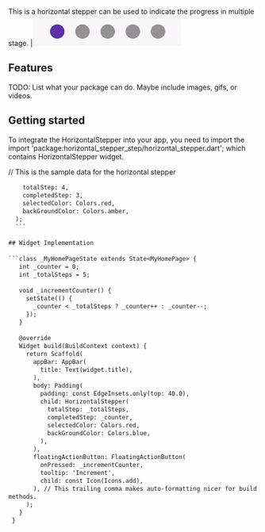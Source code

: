 <!--
This README describes the package. If you publish this package to pub.dev,
this README's contents appear on the landing page for your package.

For information about how to write a good package README, see the guide for
[writing package pages](https://dart.dev/guides/libraries/writing-package-pages).

For general information about developing packages, see the Dart guide for
[creating packages](https://dart.dev/guides/libraries/create-library-packages)
and the Flutter guide for
[developing packages and plugins](https://flutter.dev/developing-packages).
-->

This is a horizontal stepper can be used to indicate the progress in multiple stage.
|![Blink](https://github.com/imujtaba8488/showcase/blob/master/im_stepper/dot_stepper/effects/blink.gif)


## Features

TODO: List what your package can do. Maybe include images, gifs, or videos.

## Getting started

To integrate the HorizontalStepper into your app, you need to import the import 'package:horizontal_stepper_step/horizontal_stepper.dart';
 which contains HorizontalStepper widget.

// This is the sample data for the horizontal stepper

  ``` HorizontalStepper(
      totalStep: 4,
      completedStep: 3,
      selectedColor: Colors.red,
      backGroundColor: Colors.amber,
    );
    ```

## Widget Implementation

```class _MyHomePageState extends State<MyHomePage> {
     int _counter = 0;
     int _totalSteps = 5;

     void _incrementCounter() {
       setState(() {
         _counter < _totalSteps ? _counter++ : _counter--;
       });
     }

     @override
     Widget build(BuildContext context) {
       return Scaffold(
         appBar: AppBar(
           title: Text(widget.title),
         ),
         body: Padding(
           padding: const EdgeInsets.only(top: 40.0),
           child: HorizontalStepper(
             totalStep: _totalSteps,
             completedStep: _counter,
             selectedColor: Colors.red,
             backGroundColor: Colors.blue,
           ),
         ),
         floatingActionButton: FloatingActionButton(
           onPressed: _incrementCounter,
           tooltip: 'Increment',
           child: const Icon(Icons.add),
         ), // This trailing comma makes auto-formatting nicer for build methods.
       );
     }
   }

```
